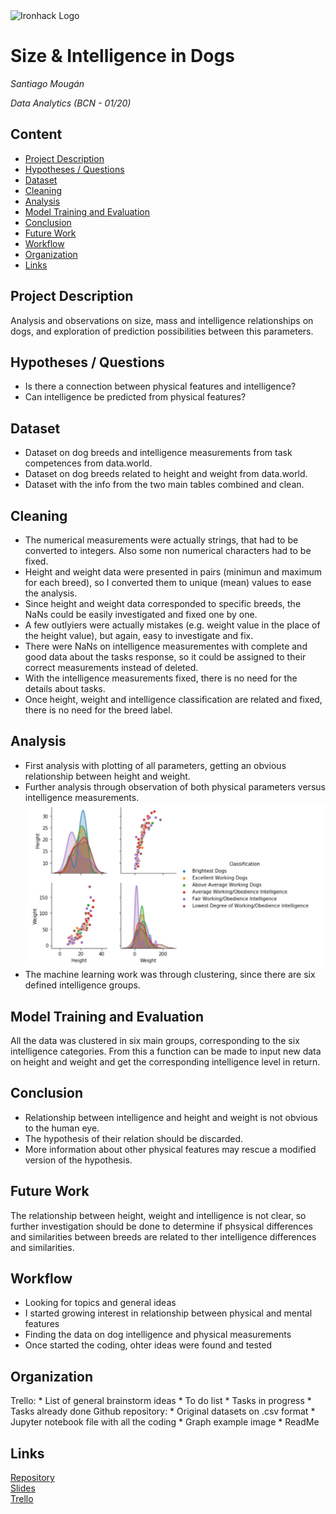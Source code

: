 <img src="https://bit.ly/2VnXWr2" alt="Ironhack Logo" width="100"/>

# Size & Intelligence in Dogs
*Santiago Mougán*

*Data Analytics (BCN - 01/20)*

## Content
- [Project Description](#project-description)
- [Hypotheses / Questions](#hypotheses-questions)
- [Dataset](#dataset)
- [Cleaning](#cleaning)
- [Analysis](#analysis)
- [Model Training and Evaluation](#model-training-and-evaluation)
- [Conclusion](#conclusion)
- [Future Work](#future-work)
- [Workflow](#workflow)
- [Organization](#organization)
- [Links](#links)

## Project Description
Analysis and observations on size, mass and intelligence relationships on dogs, and exploration of prediction possibilities between this parameters.

## Hypotheses / Questions
* Is there a connection between physical features and intelligence?
* Can intelligence be predicted from physical features?

## Dataset
* Dataset on dog breeds and intelligence measurements from task competences from data.world.
* Dataset on dog breeds related to height and weight from data.world.
* Dataset with the info from the two main tables combined and clean.

## Cleaning
* The numerical measurements were actually strings, that had to be converted to integers. Also some non numerical characters had to be fixed.
* Height and weight data were presented in pairs (minimun and maximum for each breed), so I converted them to unique (mean) values to ease the analysis.
* Since height and weight data corresponded to specific breeds, the NaNs could be easily investigated and fixed one by one.
* A few outlyiers were actually mistakes (e.g. weight value in the place of the height value), but again, easy to investigate and fix.
* There were NaNs on intelligence measurementes with complete and good data about the tasks response, so it could be assigned to their correct measurements instead of deleted.
* With the intelligence measurements fixed, there is no need for the details about tasks.
* Once height, weight and intelligence classification are related and fixed, there is no need for the breed label.

## Analysis
* First analysis with plotting of all parameters, getting an obvious relationship between height and weight.
* Further analysis through observation of both physical parameters versus intelligence measurements.
![Height&Weight vs Intelligence categories](https://raw.githubusercontent.com/Yaguit/Project-Week-8-Final-Project/master/your-project/HW-I.PNG)
* The machine learning work was through clustering, since there are six defined intelligence groups.

## Model Training and Evaluation
All the data was clustered in six main groups, corresponding to the six intelligence categories. From this a function can be made to input new data on height and weight and get the corresponding intelligence level in return.

## Conclusion
* Relationship between intelligence and height and weight is not obvious to the human eye.
* The hypothesis of their relation should be discarded.
* More information about other physical features may rescue a modified version of the hypothesis.

## Future Work
The relationship between height, weight and intelligence is not clear, so further investigation should be done to determine if phsysical differences and similarities between breeds are related to ther intelligence differences and similarities.

## Workflow
* Looking for topics and general ideas
* I started growing interest in relationship between physical and mental features
* Finding the data on dog intelligence and physical measurements
* Once started the coding, ohter ideas were found and tested 

## Organization
Trello:
	* List of general brainstorm ideas
	* To do list
	* Tasks in progress
	* Tasks already done
Github repository:
	* Original datasets on .csv format
	* Jupyter notebook file with all the coding
	* Graph example image
	* ReadMe

## Links

[Repository](https://github.com/Yaguit/Project-Week-8-Final-Project)  
[Slides](https://slides.com/srmg/size-intelligence/#/)  
[Trello](https://trello.com/b/PCUuBxi8/final-project)  
